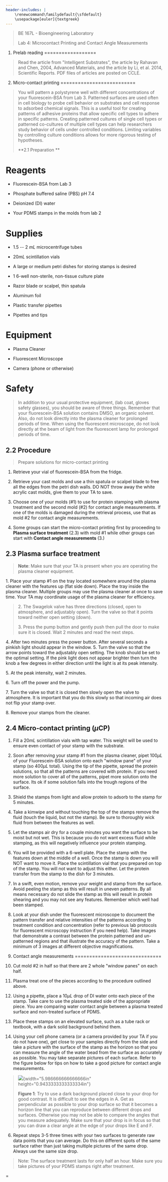 ```yaml
---
header-includes: |
    \renewcommand\familydefault{\sfdefault}
    \usepackage[euler]{textgreek}
---
```


> BE 167L - Bioengineering Laboratory
>
> Lab 4: Microcontact Printing and Contact Angle Measurements

1. Prelab reading 
==================

> Read the article from \"Intelligent Substrates\", the article by
> Rahavan and Chen, 2004, Advanced Materials, and the article by Li, et
> al. 2014, Scientific Reports. PDF files of articles are posted on
> CCLE.

2. Micro-contact printing 
==========================

> You will pattern a polystyrene well with different concentrations of
> your fluorescein-BSA from Lab 3. Patterned surfaces are used often in
> cell biology to probe cell behavior on substrates and cell response to
> adsorbed chemical signals. This is a useful tool for creating patterns
> of adhesive proteins that allow specific cell types to adhere in
> specific patterns. Creating patterned cultures of single cell types or
> patterned co-cultures of multiple cell types can help researchers
> study behavior of cells under controlled conditions. Limiting
> variables by controlling culture conditions allows for more rigorous
> testing of hypotheses.
>
> **2.1 Preparation **

Reagents 
=========

-   Fluorescein-BSA from Lab 3

-   Phosphate buffered saline (PBS) pH 7.4

-   Deionized (DI) water

-   Your PDMS stamps in the molds from lab 2

Supplies 
=========

-   1.5 -- 2 *mL* microcentrifuge tubes

-   20*mL* scintillation vials

-   A large or medium petri dishes for storing stamps is desired

-   1 6-well non-sterile, non-tissue culture plate

-   Razor blade or scalpel, thin spatula

-   Aluminum foil

-   Plastic transfer pipettes

-   Pipettes and tips

Equipment 
==========

-   Plasma Cleaner

-   Fluorescent Microscope

-   Camera (phone or otherwise)

Safety 
=======

> In addition to your usual protective equipment, (lab coat, gloves
> safety glasses), you should be aware of three things. Remember that
> your fluorescein-BSA solution contains DMSO, an organic solvent. Also,
> do not look directly into the plasma cleaner for prolonged periods of
> time. When using the fluorescent microscope, do not look directly at
> the beam of light from the fluorescent lamp for prolonged periods of
> time.

2.2 Procedure 
--------------

> Prepare solutions for micro-contact printing

1.  Retrieve your vial of fluorescein-BSA from the fridge.

2.  Retrieve your cast molds and use a thin spatula or scalpel blade to
    free all the edges from the petri dish walls. DO NOT throw away the
    white acrylic cast molds, give them to your TA to save.

3.  Choose one of your molds (\#1) to use for protein stamping with
    plasma treatment and the second mold (\#2) for contact angle
    measurements. If one of the molds is damaged during the retrieval
    process, use that as mold \#2 for contact angle measurements.

4.  Some groups can start the micro-contact printing first by proceeding
    to **Plasma surface treatment** (2.3) with mold \#1 while other
    groups can start with **Contact angle measurements** (3.)

2.3 Plasma surface treatment 
-----------------------------

> **Note**: Make sure that your TA is present when you are operating the
> plasma cleaner equipment.

1\. Place your stamp \#1 on the tray located somewhere around the plasma
cleaner with the features up (flat side down). Place the tray inside the
plasma cleaner. Multiple groups may use the plasma cleaner at once to
save time. Your TA may coordinate usage of the plasma cleaner for
efficiency.

> 2\. The Swagelok valve has three directions (closed, open to atmosphere,
> and adjustably open). Turn the valve so that it points toward neither
> open setting (down).
>
> 3\. Press the pump button and gently push then pull the door to make sure
> it is closed. Wait 2 minutes and read the next steps.

4\. After two minutes press the power button. After several seconds a
pinkish light should appear in the window. 5. Turn the valve so that the
arrow points toward the adjustably open setting. The knob should be set
to the optimal setting. If the pink light does not appear brighter then
turn the knob a few degrees in either direction until the light is at
its peak intensity.

5\. At the peak intensity, wait 2 minutes.

6\. Turn off the power and the pump.

7\. Turn the valve so that it is closed then slowly open the valve to
atmosphere. It is important that you do this slowly so that incoming air
does not flip your stamp over.

8\. Remove your stamps from the cleaner.

2.4 Micro-contact printing (*µ*CP) 
-----------------------------------

1.  Fill a 20*mL* scintillation vials with tap water. This weight will
    be used to ensure even contact of your stamp with the substrate.

2.  Soon after removing your stamp \#1 from the plasma cleaner, pipet
    100*µL* of your Fluorescein-BSA solution onto each "window pane" of
    your stamp (so 400*µL* total). Using the tip of the pipette, spread
    the protein solutions, so that all the patterns are covered with
    protein. If you need more solution to cover all of the patterns,
    pipet more solution onto the surface. Its ok if some solution falls
    into the trough regions of the surface.

3.  Shield the stamps from light and allow protein to adsorb to the
    stamp for 5 minutes.

4.  Take a kimwipe and without touching the top of the stamps remove the
    fluid (touch the liquid, but not the stamp). Be sure to thoroughly
    wick fluid from between the features as well.

5.  Let the stamps air dry for a couple minutes you want the surface to
    be moist but not wet. This is because you do not want excess fluid
    while stamping, as this will negatively influence your protein
    stamping.

6.  You will be provided with a 6-well plate. Place the stamp with the
    features down at the middle of a well. Once the stamp is down you
    will NOT want to move it. Place the scintillation vial that you
    prepared on top of the stamp. You will not want to adjust this
    either. Let the protein transfer from the stamp to the dish for 3
    minutes.

7.  In a swift, even motion, remove your weight and stamp from the
    surface. Avoid peeling the stamp as this will result in uneven
    patterns. By all means necessary do not slide the stamp as this will
    result in protein shearing and you may not see any features.
    Remember which well had been stamped.

8.  Look at your dish under the fluorescent microscope to document the
    pattern transfer and relative intensities of the patterns according
    to treatment condition and concentration (refer to previous lab
    protocols for fluorescent microscopy instruction if you need help).
    Take images that demonstrate a contrast between the protein
    patterned and un-patterned regions and that illustrate the accuracy
    of the pattern. Take a minimum of 3 images at different objective
    magnifications.

3. Contact angle measurements 
==============================

1.  Cut mold \#2 in half so that there are 2 whole "window panes" on
    each half.

2.  Plasma treat one of the pieces according to the procedure outlined
    above.

3.  Using a pipette, place a 10*µL* drop of DI water onto each piece of
    the stamp. Take care to use the plasma treated side of the
    appropriate piece. You are comparing water contact angle between a
    plasma treated surface and non-treated surface of PDMS.

4.  Place these stamps on an elevated surface, such as a tube rack or
    textbook, with a dark solid background behind them.

5.  Using your cell phone camera (or a camera provided by your TA if you
    do not have one), get close to your samples directly from the side
    and take a picture with the surface of the stamp as the horizon so
    that you can measure the angle of the water bead from the surface as
    accurately as possible. You may take separate pictures of each
    surface. Refer to the figure below for tips on how to take a good
    picture for contact angle measurements.

> ![](media/image1.jpg){width="5.986666666666666in"
> height="0.9433333333333334in"}
>
> **Figure 1**: Try to use a dark background placed close to your drop
> for good contrast. It is difficult to see the edges in A. Get as
> perpendicular as possible to your drop surface so that it becomes a
> horizon line that you can reproduce between different drops and
> surfaces. Otherwise you may not be able to compare the angles that you
> measure adequately. Make sure that your drop is in focus so that you
> can draw a clear angle at the edge of your drops like E and F.

6.  Repeat steps 3-5 three times with your two surfaces to generate raw
    data points that you can average. Do this on different spots of the
    same surface rather than just taking multiple pictures of the same
    drop. Always use the same size drop.

> Note: The surface treatment lasts for only half an hour. Make sure you
> take pictures of your PDMS stamps right after treatment.

 
=
